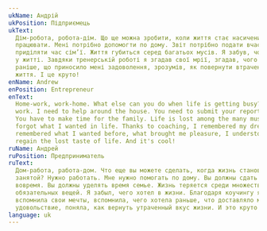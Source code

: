 ```yaml
---
ukName: Андрій
ukPosition: Підприємець
ukText:
  Дім-робота, робота-дім. Що ще можна зробити, коли життя стає насиченим? Треба
  працювати. Мені потрібно допомогти по дому. Звіт потрібно подати вчасно. Треба
  приділяти час сім’ї. Життя губиться серед багатьох мусів. Я забув, чого хотів
  у житті. Завдяки тренерській роботі я згадав свої мрії, згадав, чого хотів
  раніше, що приносило мені задоволення, зрозумів, як повернути втрачений смак
  життя. І це круто!
enName: Andrew
enPosition: Entrepreneur
enText:
  Home-work, work-home. What else can you do when life is getting busy? Need to
  work. I need to help around the house. You need to submit your report on time.
  You have to make time for the family. Life is lost among the many musts. I
  forgot what I wanted in life. Thanks to coaching, I remembered my dreams,
  remembered what I wanted before, what brought me pleasure, I understood how to
  regain the lost taste of life. And it's cool!
ruName: Андрей
ruPosition: Предприниматель
ruText:
  Дом-работа, работа-дом. Что еще вы можете сделать, когда жизнь становится
  занятой? Нужно работать. Мне нужно помогать по дому. Вы должны сдать отчет
  вовремя. Вы должны уделять время семье. Жизнь теряется среди множества
  обязательных вещей. Я забыл, чего хотел в жизни. Благодаря коучингу я
  вспомнила свои мечты, вспомнила, чего хотела раньше, что доставляло мне
  удовольствие, поняла, как вернуть утраченный вкус жизни. И это круто!
language: uk
---
```

